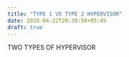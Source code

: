 ```yaml
---
title: "TYPE 1 VS TYPE 2 HYPERVISOR"
date: 2020-04-22T20:39:58+05:45
draft: true
---
```

TWO TYPES OF HYPERVISOR
